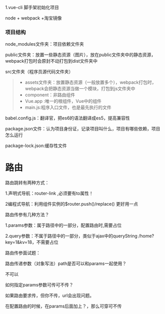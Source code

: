 1.vue-cli 脚手架初始化项目

node + webpack +淘宝镜像

### 项目结构

node_modules文件夹：项目依赖文件夹

public文件夹：放置一些静态资源（图片），放在public文件夹中的静态资源，webpack打包时会原封不动打包到dist文件夹中

src文件夹（程序员源代码文件夹）

> - assets文件夹：放置静态资源（一般放置多个），webpack打包时，webpack会把静态资源当做一个模块，打包到js文件夹中
> - component：非路由组件
> - Vue.app :唯一的根组件，Vue中的组件
> - main.js:程序入口文件，也是最先执行的文件

babel.config.js：翻译官，把es6的语法翻译成es5，提高兼容性

package.json文件：认为项目身份证，记录项目叫什么，项目有哪些依赖，项目怎么运行

package-lock.json:缓存性文件



# 路由

路由跳转有两种方式：

1.声明式导航：router-link ,必须要有to属性！

2编程式导航：利用组件实例的$router.push()/replace()    更好用一点


路由传参有几种方法？

1.params参数：属于路径中的一部分，配置路由时,需要占位

2.query参数：不属于路径中的一部分，类似于ajax中的queryString     /home?key=1&kv=18，不需要占位


路由传参面试题：

路由传递参数（对象写法）path是否可以和params一起使用？

不可以


如何指定params参数可传可不传？

如果路由要求传，但你不传，url会出现问题。

在配置路由的时候，在params后面加上？，那么可穿可不传
